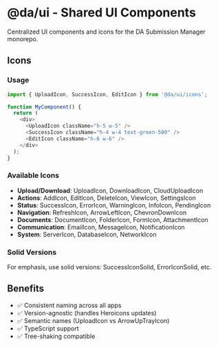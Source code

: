 # @da/ui - Shared UI Components

Centralized UI components and icons for the DA Submission Manager monorepo.

## Icons

### Usage
```typescript
import { UploadIcon, SuccessIcon, EditIcon } from '@da/ui/icons';

function MyComponent() {
  return (
    <div>
      <UploadIcon className="h-5 w-5" />
      <SuccessIcon className="h-4 w-4 text-green-500" />
      <EditIcon className="h-6 w-6" />
    </div>
  );
}
```

### Available Icons
- **Upload/Download**: UploadIcon, DownloadIcon, CloudUploadIcon
- **Actions**: AddIcon, EditIcon, DeleteIcon, ViewIcon, SettingsIcon
- **Status**: SuccessIcon, ErrorIcon, WarningIcon, InfoIcon, PendingIcon
- **Navigation**: RefreshIcon, ArrowLeftIcon, ChevronDownIcon
- **Documents**: DocumentIcon, FolderIcon, FormIcon, AttachmentIcon
- **Communication**: EmailIcon, MessageIcon, NotificationIcon
- **System**: ServerIcon, DatabaseIcon, NetworkIcon

### Solid Versions
For emphasis, use solid versions: SuccessIconSolid, ErrorIconSolid, etc.

## Benefits
- ✅ Consistent naming across all apps
- ✅ Version-agnostic (handles Heroicons updates)
- ✅ Semantic names (UploadIcon vs ArrowUpTrayIcon)
- ✅ TypeScript support
- ✅ Tree-shaking compatible

